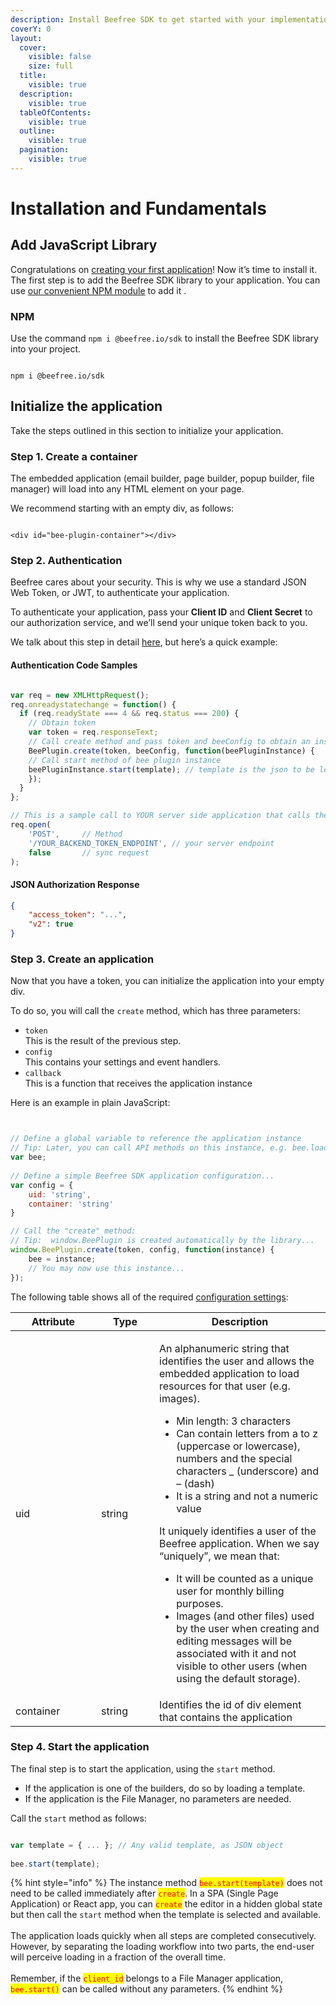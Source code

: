 ```yaml
---
description: Install Beefree SDK to get started with your implementation.
coverY: 0
layout:
  cover:
    visible: false
    size: full
  title:
    visible: true
  description:
    visible: true
  tableOfContents:
    visible: true
  outline:
    visible: true
  pagination:
    visible: true
---
```


# Installation and Fundamentals

## Add JavaScript Library <a href="#add-javascript-library" id="add-javascript-library"></a>

Congratulations on [creating your first application](../create-an-application.md)!  Now it’s time to install it. The first step is to add the Beefree SDK library to your application. You can use [our convenient NPM module](https://dam.beefree.io/beepluginwrapper) to add it .

### **NPM**

Use the command `npm i @beefree.io/sdk` to install the Beefree SDK library into your project.

```

npm i @beefree.io/sdk

```

## Initialize the application <a href="#initialize-the-application" id="initialize-the-application"></a>

Take the steps outlined in this section to initialize your application.

### Step 1. Create a container

The embedded application (email builder, page builder, popup builder, file manager) will load into any HTML element on your page.

We recommend starting with an empty div, as follows:

```markup

<div id="bee-plugin-container"></div>

```

### Step 2. Authentication

Beefree cares about your security. This is why we use a standard JSON Web Token, or JWT, to authenticate your application.

To authenticate your application, pass your **Client ID** and **Client Secret** to our authorization service, and we’ll send your unique token back to you.

We talk about this step in detail [here](authorization-process-in-detail.md), but here’s a quick example:

#### Authentication Code Samples

```javascript

var req = new XMLHttpRequest();
req.onreadystatechange = function() {
  if (req.readyState === 4 && req.status === 200) {
    // Obtain token
    var token = req.responseText;
    // Call create method and pass token and beeConfig to obtain an instance of BEE Plugin
    BeePlugin.create(token, beeConfig, function(beePluginInstance) {
	// Call start method of bee plugin instance
	beePluginInstance.start(template); // template is the json to be loaded in BEE
    });
  }
};

// This is a sample call to YOUR server side application that calls the loginV2 endpoint on BEE the side
req.open(
	'POST', 	// Method
	'/YOUR_BACKEND_TOKEN_ENDPOINT', // your server endpoint
	false 		// sync request
);
```

#### JSON Authorization Response

```json
{
    "access_token": "...",
    "v2": true
}
```

### Step 3. Create an application

Now that you have a token, you can initialize the application into your empty div.

To do so, you will call the `create` method, which has three parameters:

* `token`\
  This is the result of the previous step.
* `config`\
  This contains your settings and event handlers.
* `callback`\
  This is a function that receives the application instance

Here is an example in plain JavaScript:

```javascript


// Define a global variable to reference the application instance
// Tip: Later, you can call API methods on this instance, e.g. bee.load(template)
var bee;
 
// Define a simple Beefree SDK application configuration...
var config = {
    uid: 'string',
    container: 'string'
}

// Call the "create" method:
// Tip:  window.BeePlugin is created automatically by the library...
window.BeePlugin.create(token, config, function(instance) {
    bee = instance;
    // You may now use this instance...
});


```

The following table shows all of the required [configuration settings](configuration-parameters/):

<table><thead><tr><th width="121">Attribute</th><th width="77">Type</th><th>Description</th></tr></thead><tbody><tr><td>uid</td><td>string</td><td><p>An alphanumeric string that identifies the user and allows the embedded application to load resources for that user (e.g. images).</p><ul><li>Min length: 3 characters</li><li>Can contain letters from a to z (uppercase or lowercase), numbers and the special characters _ (underscore) and – (dash)</li><li>It is a string and not a numeric value</li></ul><p>It uniquely identifies a user of the Beefree application. When we say “uniquely”, we mean that:</p><ul><li>It will be counted as a unique user for monthly billing purposes.</li><li>Images (and other files) used by the user when creating and editing messages will be associated with it and not visible to other users (when using the default storage).</li></ul></td></tr><tr><td>container</td><td>string</td><td>Identifies the id of div element that contains the application</td></tr></tbody></table>

### Step 4. Start the application

The final step is to start the application, using the `start` method.

* If the application is one of the builders, do so by loading a template.
* If the application is the File Manager, no parameters are needed.

Call the `start` method as follows:

```javascript

var template = { ... }; // Any valid template, as JSON object
 
bee.start(template);

```

{% hint style="info" %}
The instance method <mark style="color:red;">`bee.start(template)`</mark> does not need to be called immediately after <mark style="color:red;">`create`</mark>. In a SPA (Single Page Application) or React app, you can <mark style="color:red;">`create`</mark> the editor in a hidden global state but then call the `start` method when the template is selected and available.\
\
The application loads quickly when all steps are completed consecutively. However, by separating the loading workflow into two parts, the end-user will perceive loading in a fraction of the overall time.\
\
Remember, if the <mark style="color:red;">`client_id`</mark> belongs to a File Manager application, <mark style="color:red;">`bee.start()`</mark> can be called without any parameters.
{% endhint %}
